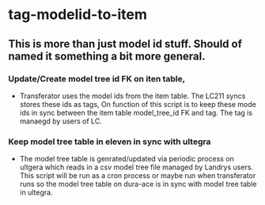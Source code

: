 # tag-modelid-to-item 
## This is more than just model id stuff. Should of named it something a bit more general.
### Update/Create model tree id FK on iten table,
- Transferator uses the model ids from the item table. The LC211 syncs stores these ids as tags, On function of this script is to keep these mode ids in sync between the item table model_tree_id FK and tag. The tag is manaegd by users of LC.
### Keep model tree table in eleven in sync with ultegra
- The model tree table is genrated/updated via periodic process on ultgera which reads in a csv model tree file managed by Landrys users. This script will be run as a cron process or maybe run when transferator runs so the model tree table on dura-ace is in sync with model tree table in ultegra.
